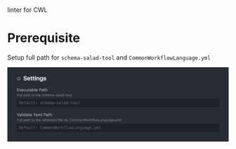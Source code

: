 #

linter for CWL

# Prerequisite

Setup full path for `schema-salad-tool` and `CommonWorkflowLanguage.yml`

![Setup path for schema-salad-tool and CommonWorkflowLanguage](./setup.png)
